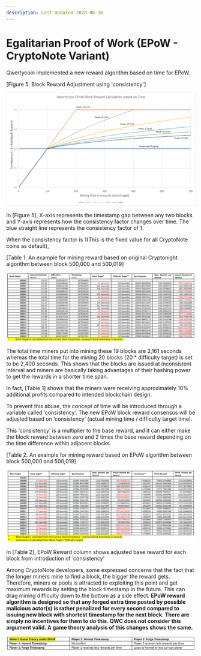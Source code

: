 ```yaml
---
description: Last Updated 2020-06-16
---
```


# Egalitarian Proof of Work \(EPoW - CryptoNote Variant\)

Qwertycoin implemented a new reward algorithm based on time for EPoW.

\[Figure 5. Block Reward Adjustment using 'consistency'\]

![Mining Reward Graph after EPoW](.gitbook/assets/epow-reward-graph.png)

In \[Figure 5\], X-axis represents the timestamp gap between any two blocks and Y-axis represents how the consistency factor changes over time. The blue straight line represents the consistency factor of 1.

When the consistency factor is 1\(This is the fixed value for all CryptoNote coins as default\), 

\[Table 1. An example for mining reward based on original Cryptonight algorithm between block 500,000 and 500,019\]

![Click to enlarge the table](.gitbook/assets/3%20%281%29.png)

The total time miners put into mining these 19 blocks are 2,161 seconds whereas the total time for the mining 20 blocks \(20 \* difficulty target\) is set to be 2,400 seconds. This shows that the blocks are issued at inconsistent interval and miners are basically taking advantages of their hashing power to get the rewards in a shorter time span.

In fact, \[Table 1\] shows that the miners were receiving approximately 10% additional profits compared to intended blockchain design.

To prevent this abuse, the concept of time will be introduced through a variable called ‘consistency’. The new EPoW block reward consensus will be adjusted based on ‘consistency’ \(actual mining time / difficulty target time\). 

This ‘consistency’ is a multiplier to the base reward, and it can either make the block reward between zero and 2 times the base reward depending on the time difference within adjacent blocks.  

\[Table 2. An example for mining reward based on EPoW algorithm between block 500,000 and 500,019\]

![Click to enlarge the table](.gitbook/assets/2%20%281%29.png)

In \[Table 2\], EPoW Reward column shows adjusted base reward for each block from introduction of ‘consistency’

Among CryptoNote developers, some expressed concerns that the fact that the longer miners mine to find a block, the bigger the reward gets. Therefore, miners or pools is attracted to exploiting this point and get maximum rewards by setting the block timestamp in the future. This can drag mining difficulty down to the bottom as a side effect. **EPoW reward algorithm is designed so that any forged extra time posted by possible malicious actor\(s\) is rather penalized for every second compared to issuing new block with shortest timestamp for the next block. There are simply no incentives for them to do this. QWC does not consider this argument valid. A game theory analysis of this changes shows the same.**

![Click to enlarge the table](.gitbook/assets/game-theory.png)

